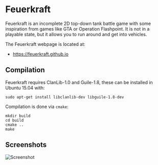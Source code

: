 Feuerkraft
==========

Feuerkraft is an incomplete 2D top-down tank battle game with some
inspiration from games like GTA or Operation Flashpoint. It is not in
a playable state, but it allows you to run around and get into
vehicles.

The Feuerkraft webpage is located at:

* https://feuerkraft.github.io


Compilation
-----------

Feuerkraft requires ClanLib-1.0 and Guile-1.8, these can be installed
in Ubuntu 15.04 with:

    sudo apt-get install libclanlib-dev libguile-1.8-dev

Compilation is done via `cmake`:

    mkdir build
    cd build
    cmake ..
    make


Screenshots
-----------

![Screenshot](http://feuerkraft.github.io/images/screenshot-12.jpg)
